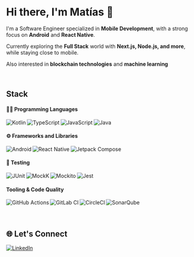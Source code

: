 # Hi there, I'm Matías 👋

I'm a Software Engineer specialized in **Mobile Development**, with a strong focus on **Android** and **React Native**.

Currently exploring the **Full Stack** world with **Next.js, Node.js, and more**, while staying close to mobile.

Also interested in **blockchain technologies** and **machine learning**

<br>

## Stack
#### 🧑‍💻 Programming Languages

<img align="left" alt="Kotlin" src="https://img.shields.io/badge/Kotlin-%230095D5.svg?style=for-the-badge&logo=kotlin&logoColor=white"/>
<img align="left" alt="TypeScript" src="https://img.shields.io/badge/TypeScript-%23007ACC.svg?style=for-the-badge&logo=typescript&logoColor=white"/>
<img align="left" alt="JavaScript" src="https://img.shields.io/badge/JavaScript-F7DF1E?style=for-the-badge&logo=javascript&logoColor=black"/>
<img align="left" alt="Java" src="https://img.shields.io/badge/Java-%23ED8B00.svg?style=for-the-badge&logo=java&logoColor=white"/>

<br>

#### ⚙️ Frameworks and Libraries

<img align="left" alt="Android" src="https://img.shields.io/badge/Android-3DDC84?style=for-the-badge&logo=android&logoColor=white"/>
<img align="left" alt="React Native" src="https://img.shields.io/badge/React_Native-%2320232a.svg?style=for-the-badge&logo=react&logoColor=%2361DAFB"/>
<img align="left" alt="Jetpack Compose" src="https://img.shields.io/badge/Jetpack_Compose-4285F4?style=for-the-badge&logo=android&logoColor=white"/>

<br>

#### 🧪 Testing
<img align="left" alt="JUnit" src="https://img.shields.io/badge/JUnit-25A162?style=for-the-badge&logo=java&logoColor=white"/>
<img align="left" alt="MockK" src="https://img.shields.io/badge/MockK-FF6F61?style=for-the-badge&logo=kotlin&logoColor=white"/>
<img align="left" alt="Mockito" src="https://img.shields.io/badge/Mockito-000000?style=for-the-badge&logo=mockito&logoColor=white"/>
<img align="left" alt="Jest" src="https://img.shields.io/badge/-jest-%23C21325?style=for-the-badge&logo=jest&logoColor=white"/>

<br>

#### Tooling & Code Quality
<img align="left" alt="GitHub Actions" src="https://img.shields.io/badge/GitHub_Actions-%232671E5.svg?style=for-the-badge&logo=githubactions&logoColor=white"/>
<img align="left" alt="GitLab CI" src="https://img.shields.io/badge/GitLab_CI%2FCD-FC6D26?style=for-the-badge&logo=gitlab&logoColor=white"/>
<img align="left" alt="CircleCI" src="https://img.shields.io/badge/CircleCI-343434?style=for-the-badge&logo=circleci&logoColor=white"/>
<img align="left" alt="SonarQube" src="https://img.shields.io/badge/SonarQube-4E9BCD?style=for-the-badge&logo=sonarqube&logoColor=white"/>

<br><br><br>

## 🌐 Let's Connect

[![LinkedIn](https://img.shields.io/badge/LinkedIn-%230077B5.svg?style=for-the-badge&logo=linkedin&logoColor=white)](https://www.linkedin.com/in/sieffmatias/)
